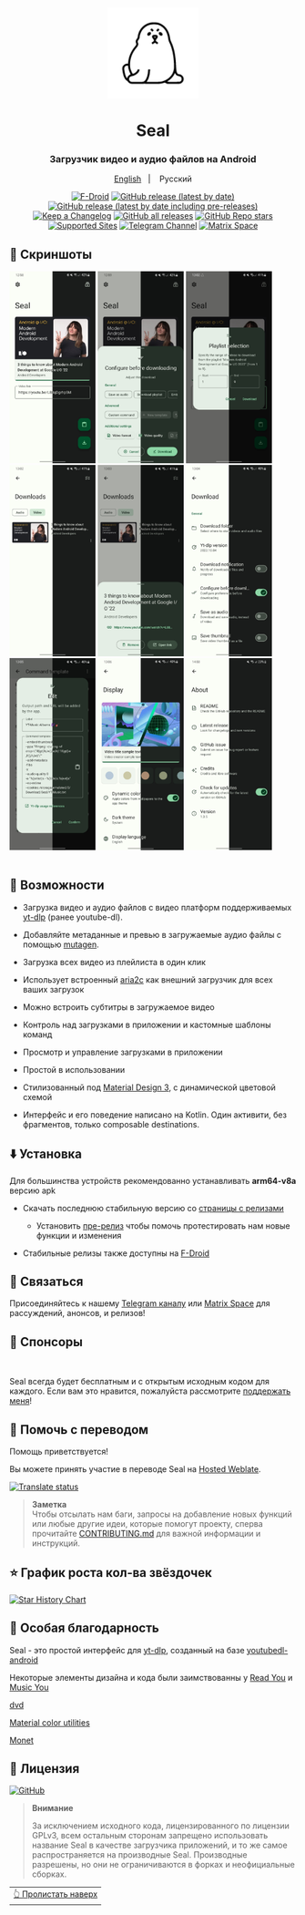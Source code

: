<div align="center">

<img width="" src="fastlane/metadata/android/en-US/images/icon.png"  width=160 height=160  align="center">

# Seal


### Загрузчик видео и аудио файлов на Android



<p align="center">
<a href="https://github.com/JunkFood02/Seal/blob/main/README.md">English</a>
&nbsp;&nbsp;| &nbsp;&nbsp;
Русский
</p>


[![F-Droid](https://img.shields.io/f-droid/v/com.junkfood.seal?color=b4eb12&label=F-Droid&logo=fdroid&logoColor=1f78d2)](https://f-droid.org/en/packages/com.junkfood.seal)
[![GitHub release (latest by date)](https://img.shields.io/github/v/release/JunkFood02/Seal?color=black&label=Stable&logo=github)](https://github.com/JunkFood02/Seal/releases/latest/)
[![GitHub release (latest by date including pre-releases)](https://img.shields.io/github/v/release/JunkFood02/Seal?include_prereleases&label=Preview&logo=Github)](https://github.com/JunkFood02/Seal/releases/)
[![Keep a Changelog](https://img.shields.io/badge/Changelog-lightgray?style=flat&color=gray&logo=keep-a-changelog)](https://github.com/JunkFood02/Seal/blob/main/CHANGELOG.md)
[![GitHub all releases](https://img.shields.io/github/downloads/JunkFood02/Seal/total?label=Downloads&logo=github)](https://github.com/JunkFood02/Seal/releases/)
[![GitHub Repo stars](https://img.shields.io/github/stars/JunkFood02/Seal?color=informational&label=Stars)](https://github.com/JunkFood02/Seal/stargazers)
[![Supported Sites](https://img.shields.io/badge/Supported-Sites-9cf.svg?style=flat)](https://github.com/yt-dlp/yt-dlp/blob/master/supportedsites.md)
[![Telegram Channel](https://img.shields.io/badge/Telegram-Seal-blue?style=flat&logo=telegram)](https://t.me/seal_app)
[![Matrix Space](https://img.shields.io/badge/Matrix-Seal-Black?style=flat&color=black&logo=matrix)](https://matrix.to/#/#seal-space:matrix.org)



</div>

## 📱 Скриншоты

<div>
<img src="fastlane/metadata/android/en-US/images/phoneScreenshots/1.jpg" width="30%" />
<img src="fastlane/metadata/android/en-US/images/phoneScreenshots/2.jpg" width="30%" />
<img src="fastlane/metadata/android/en-US/images/phoneScreenshots/3.jpg" width="30%" />
<img src="fastlane/metadata/android/en-US/images/phoneScreenshots/4.jpg" width="30%" />
<img src="fastlane/metadata/android/en-US/images/phoneScreenshots/5.jpg" width="30%" />
<img src="fastlane/metadata/android/en-US/images/phoneScreenshots/6.jpg" width="30%" />
<img src="fastlane/metadata/android/en-US/images/phoneScreenshots/7.jpg" width="30%" />
<img src="fastlane/metadata/android/en-US/images/phoneScreenshots/8.jpg" width="30%" />
<img src="fastlane/metadata/android/en-US/images/phoneScreenshots/9.jpg" width="30%" />
</div>

<br>

## 📖 Возможности
- Загрузка видео и аудио файлов с видео платформ поддерживаемых [yt-dlp](https://github.com/yt-dlp/yt-dlp) (ранее youtube-dl).

- Добавляйте метаданные и превью в загружаемые аудио файлы с помощью [mutagen](https://github.com/quodlibet/mutagen).

- Загрузка всех видео из плейлиста в один клик

- Использует встроенный [aria2c](https://github.com/aria2/aria2) как внешний загрузчик для всех ваших загрузок

- Можно встроить субтитры в загружаемое видео

- Контроль над загрузками в приложении и кастомные шаблоны команд

- Просмотр и управление загрузками в приложении

- Простой в использовании

- Стилизованный под [Material Design 3](https://m3.material.io/), с динамической цветовой схемой

- Интерфейс и его поведение написано на Kotlin. Один активити, без фрагментов, только composable destinations.




## ⬇️ Установка

Для большинства устройств рекомендованно устанавливать **arm64-v8a** версию apk

- Скачать последнюю стабильную версию со [страницы с релизами](https://github.com/JunkFood02/Seal/releases/latest)
  - Установить [пре-релиз](https://github.com/JunkFood02/Seal/releases/) чтобы помочь протестировать нам новые функции и изменения

- Стабильные релизы также доступны на [F-Droid](https://f-droid.org/packages/com.junkfood.seal/)

<!-- [<img src="https://fdroid.gitlab.io/artwork/badge/get-it-on.png"
     alt="Скачайте его с F-Droid"
     height="70">](https://f-droid.org/packages/com.junkfood.seal/) -->

## 💬 Связаться

Присоединяйтесь к нашему [Telegram каналу](https://t.me/seal_app) или [Matrix Space](https://matrix.to/#/#seal-space:matrix.org) для рассуждений, анонсов, и релизов!

## 💖 Спонсоры

<p><!-- sponsors --><a href="https://github.com/4kaimar"><img src="https://github.com/4kaimar.png" width="60px" alt="" /></a><a href="https://github.com/Velioris"><img src="https://github.com/Velioris.png" width="60px" alt="" /></a><a href="https://github.com/Driverator"><img src="https://github.com/Driverator.png" width="60px" alt="" /></a><!-- sponsors --></p>


Seal всегда будет бесплатным и с открытым исходным кодом для каждого. Если вам это нравится, пожалуйста рассмотрите [поддержать меня](https://github.com/sponsors/JunkFood02)!

## 🤝 Помочь с переводом

Помощь приветствуется!

Вы можете принять участие в переводе Seal на [Hosted Weblate](https://hosted.weblate.org/projects/seal/).

[![Translate status](https://hosted.weblate.org/widgets/seal/-/multi-auto.svg)](https://hosted.weblate.org/engage/seal/)

>**Заметка**  
> Чтобы отсылать нам баги, запросы на добавление новых функций или любые другие идеи, которые помогут проекту, сперва прочитайте [CONTRIBUTING.md](https://github.com/JunkFood02/Seal/blob/main/CONTRIBUTING.md) для важной информации и инструкций.

## ⭐️ График роста кол-ва звёздочек

[![Star History Chart](https://api.star-history.com/svg?repos=JunkFood02/Seal&type=Timeline)](https://star-history.com/#JunkFood02/Seal&Timeline)

## 🧱 Особая благодарность

Seal - это простой интерфейс для [yt-dlp](https://github.com/yt-dlp/yt-dlp), созданный на базе [youtubedl-android](https://github.com/yausername/youtubedl-android)

Некоторые элементы дизайна и кода были заимствованны у [Read You](https://github.com/Ashinch/ReadYou) и [Music You](https://github.com/Kyant0/MusicYou)

[dvd](https://github.com/yausername/dvd)

[Material color utilities](https://github.com/material-foundation/material-color-utilities)

[Monet](https://github.com/Kyant0/Monet)

## 📃 Лицензия

[![GitHub](https://img.shields.io/github/license/JunkFood02/Seal?style=for-the-badge)](https://github.com/JunkFood02/Seal/blob/main/LICENSE)

>**Внимание**
>
>За исключением исходного кода, лицензированного по лицензии GPLv3,
>всем остальным сторонам запрещено использовать название Seal в качестве загрузчика приложений,
>и то же самое распространяется на производные Seal.
>Производные разрешены, но они не ограничиваются в форках и неофициальные сборках.

<div align="right">
<table><td>
<a href="#start-of-content">👆 Пролистать наверх</a>
</td></table>
</div>

